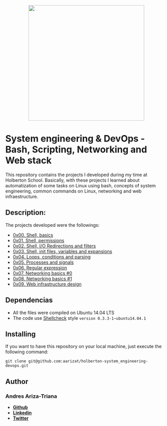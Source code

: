<p align="center">
     <p align="center">
          <img src="https://www.holbertonschool.com/holberton-logo.png" width="360"/>
     </p>


# System engineering & DevOps - Bash, Scripting, Networking and Web stack

This repository contains the projects I developed during my time at Holberton
School. Basically, with these projects I learned about automatization of some
tasks on Linux using bash, concepts of system engineering, common commands on
Linux, networking and web infraestructure.

## Description:

The projects developed were the followings:

* [0x00. Shell, basics](./0x00-shell_basics/README.md)
* [0x01. Shell, permissions](./0x01-shell_permissions/README.md)
* [0x02. Shell, I/O Redirections and filters](./0x02-shell_redirections/README.md)
* [0x03. Shell, init files, variables and expansions](./0x03-shell_variables_expansions/README.md)
* [0x04. Loops, conditions and parsing](./0x04-loops_conditions_and_parsing/README.md)
* [0x05. Processes and signals](./0x05-processes_and_signals/README.md)
* [0x06. Regular expression](./0x06-regular_expressions/README.md)
* [0x07. Networking basics #0](./0x07-networking_basics/README.md)
* [0x08. Networking basics #1](./0x08-networking_basics_2/README.md)
* [0x09. Web infrastructure design](./0x09-web_infrastructure_design/README.md)

## Dependencias

- All the files were compiled on Ubuntu 14.04 LTS
- The code use  [Shellcheck](https://github.com/koalaman/shellcheck) style `version 0.3.3-1~ubuntu14.04.1`

## Installing

If you want to have this repository on your local machine, just execute the
following command:

```
git clone git@github.com:aarizat/holberton-system_engineering-devops.git
```

## Author

### Andres Ariza-Triana

* [**Github**](https://github.com/aarizat)
* [**Linkedin**](https://www.linkedin.com/in/aarizatr/)
* [**Twitter**](https://twitter.com/aarizatr)
